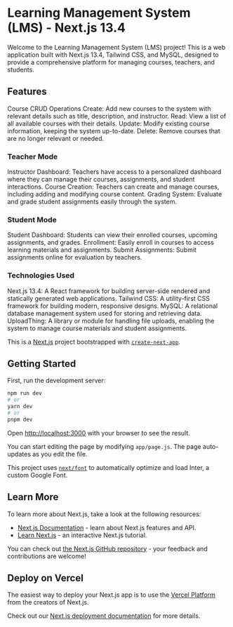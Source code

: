 # Learning Management System (LMS) - Next.js 13.4
Welcome to the Learning Management System (LMS) project! This is a web application built with Next.js 13.4, Tailwind CSS, and MySQL, designed to provide a comprehensive platform for managing courses, teachers, and students.

## Features
Course CRUD Operations
Create: Add new courses to the system with relevant details such as title, description, and instructor.
Read: View a list of all available courses with their details.
Update: Modify existing course information, keeping the system up-to-date.
Delete: Remove courses that are no longer relevant or needed.


### Teacher Mode

Instructor Dashboard: Teachers have access to a personalized dashboard where they can manage their courses, assignments, and student interactions.
Course Creation: Teachers can create and manage courses, including adding and modifying course content.
Grading System: Evaluate and grade student assignments easily through the system.

### Student Mode

Student Dashboard: Students can view their enrolled courses, upcoming assignments, and grades.
Enrollment: Easily enroll in courses to access learning materials and assignments.
Submit Assignments: Submit assignments online for evaluation by teachers.

### Technologies Used

Next.js 13.4: A React framework for building server-side rendered and statically generated web applications.
Tailwind CSS: A utility-first CSS framework for building modern, responsive designs.
MySQL: A relational database management system used for storing and retrieving data.
UploadThing: A library or module for handling file uploads, enabling the system to manage course materials and student assignments.


This is a [Next.js](https://nextjs.org/) project bootstrapped with [`create-next-app`](https://github.com/vercel/next.js/tree/canary/packages/create-next-app).

## Getting Started

First, run the development server:

```bash
npm run dev
# or
yarn dev
# or
pnpm dev
```

Open [http://localhost:3000](http://localhost:3000) with your browser to see the result.

You can start editing the page by modifying `app/page.js`. The page auto-updates as you edit the file.

This project uses [`next/font`](https://nextjs.org/docs/basic-features/font-optimization) to automatically optimize and load Inter, a custom Google Font.

## Learn More

To learn more about Next.js, take a look at the following resources:

- [Next.js Documentation](https://nextjs.org/docs) - learn about Next.js features and API.
- [Learn Next.js](https://nextjs.org/learn) - an interactive Next.js tutorial.

You can check out [the Next.js GitHub repository](https://github.com/vercel/next.js/) - your feedback and contributions are welcome!

## Deploy on Vercel

The easiest way to deploy your Next.js app is to use the [Vercel Platform](https://vercel.com/new?utm_medium=default-template&filter=next.js&utm_source=create-next-app&utm_campaign=create-next-app-readme) from the creators of Next.js.

Check out our [Next.js deployment documentation](https://nextjs.org/docs/deployment) for more details.
